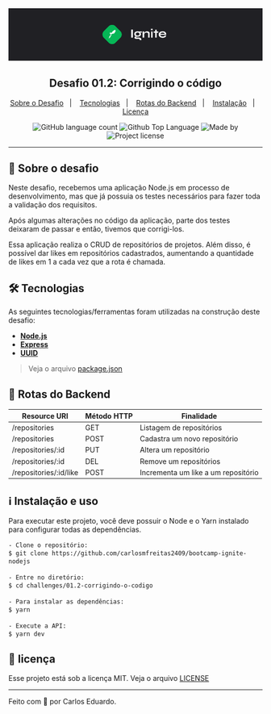 <img src="../../.github/ignite-banner.png" alt="Ignite">
<h2 align="center">
  Desafio 01.2: Corrigindo o código
</h2>

<p align="center">
  <a href="#-sobre-o-desafio">Sobre o Desafio</a>&nbsp;&nbsp;&nbsp;|&nbsp;&nbsp;&nbsp;
  <a href="#-tecnologias">Tecnologias</a>&nbsp;&nbsp;&nbsp;|&nbsp;&nbsp;&nbsp;
  <a href="#-rotas-do-backend">Rotas do Backend</a>&nbsp;&nbsp;&nbsp;|&nbsp;&nbsp;&nbsp;
  <a href="#-instalação-e-uso">Instalação</a>&nbsp;&nbsp;&nbsp;|&nbsp;&nbsp;&nbsp;
  <a href="#-licença">Licença</a>
</p>

<p align="center">
  <img alt="GitHub language count" src="https://img.shields.io/github/languages/count/carlosmfreitas2409/bootcamp-ignite-nodejs?color=%235965e0">

  <img alt="Github Top Language" src="https://img.shields.io/github/languages/top/carlosmfreitas2409/bootcamp-ignite-nodejs?color=%235965e0">

  <img alt="Made by" src="https://img.shields.io/badge/Feito%20por-Carlos Eduardo-%235965e0">

  <img alt="Project license" src="https://img.shields.io/github/license/carlosmfreitas2409/bootcamp-ignite-nodejs?color=2304D361">
</p>

----

## 🚀 Sobre o desafio

Neste desafio, recebemos uma aplicação Node.js em processo de desenvolvimento, mas que já possuia os testes necessários para fazer toda a validação dos requisitos.

Após algumas alterações no código da aplicação, parte dos testes deixaram de passar e então, tivemos que corrigi-los.

Essa aplicação realiza o CRUD de repositórios de projetos. Além disso, é possível dar likes em repositórios cadastrados, aumentando a quantidade de likes em 1 a cada vez que a rota é chamada.

## 🛠 Tecnologias

As seguintes tecnologias/ferramentas foram utilizadas na construção deste desafio:

- **[Node.js](https://nodejs.org/)**
- **[Express](https://expressjs.com/)**
- **[UUID](https://www.npmjs.com/package/uuid)**

> Veja o arquivo [package.json](https://github.com/carlosmfreitas2409/bootcamp-ignite-nodejs/blob/master/challenges/01.2-corrigindo-o-codigo/package.json)

## 🍃 Rotas do Backend

Resource URI              | Método HTTP | Finalidade
------------------------- | ----------- | -------
/repositories             | GET         | Listagem de repositórios
/repositories             | POST        | Cadastra um novo repositório
/repositories/:id         | PUT         | Altera um repositório
/repositories/:id         | DEL         | Remove um repositórios
/repositories/:id/like    | POST        | Incrementa um like a um repositório

## :information_source: Instalação e uso

Para executar este projeto, você deve possuir o Node e o Yarn instalado para configurar todas as dependências.

```
- Clone o repositório:
$ git clone https://github.com/carlosmfreitas2409/bootcamp-ignite-nodejs

- Entre no diretório:
$ cd challenges/01.2-corrigindo-o-codigo

- Para instalar as dependências:
$ yarn

- Execute a API:
$ yarn dev
```

## 📝 licença

Esse projeto está sob a licença MIT. Veja o arquivo [LICENSE](LICENSE)

---

Feito com 💜 por Carlos Eduardo.
